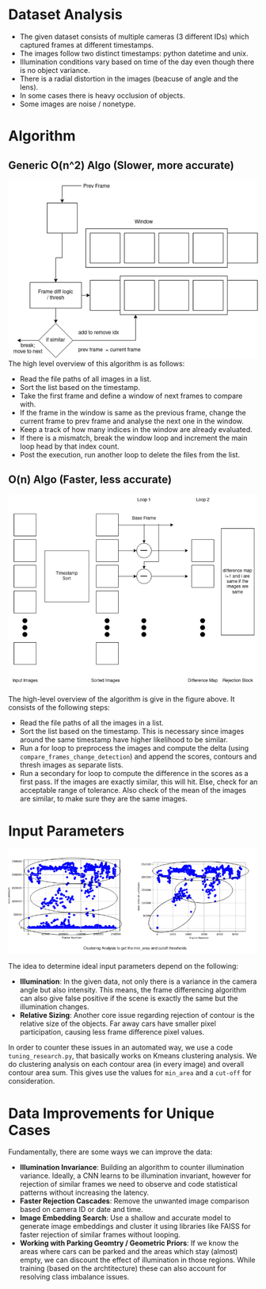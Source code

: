 # Dataset Analysis

* The given dataset consists of multiple cameras (3 different IDs) which captured frames at different timestamps.
* The images follow two distinct timestamps: python datetime and unix.
* Illumination conditions vary based on time of the day even though there is no object variance.
* There is a radial distortion in the images (beacuse of angle and the lens).
* In some cases there is heavy occlusion of objects.
* Some images are noise / nonetype.

# Algorithm
## Generic O(n^2) Algo (Slower, more accurate)
![Alt Text](./data/ntwoalgo.png)
The high level overview of this algorithm is as follows:
* Read the file paths of all images in a list.
* Sort the list based on the timestamp.
* Take the first frame and define a window of next frames to compare with.
* If the frame in the window is same as the previous frame, change the current frame to prev frame and analyse the next one in the window.
* Keep a track of how many indices in the window are already evaluated.
* If there is a mismatch, break the window loop and increment the main loop head by that index count.
* Post the execution, run another loop to delete the files from the list.

## O(n) Algo (Faster, less accurate)

![Alt Text](./data/algo_overview.png)

The high-level overview of the algorithm is give in the figure above. It consists of the following steps:
* Read the file paths of all the images in a list.
* Sort the list based on the timestamp. This is necessary since images around the same timestamp have higher likelihood to be similar.
* Run a for loop to preprocess the images and compute the delta (using `compare_frames_change_detection`) and append the scores, contours and thresh images as separate lists.
* Run a secondary for loop to compute the difference in the scores as a first pass. If the images are exactly similar, this will hit. Else, check for an acceptable range of tolerance. Also check of the mean of the images are similar, to make sure they are the same images.

# Input Parameters
![Alt text](./data/clustering_analysus.png)

The idea to determine ideal input parameters depend on the following:
* **Illumination**: In the given data, not only there is a variance in the camera angle but also intensity. This means, the frame differencing algorithm can also give false positive if the scene is exactly the same but the illumination changes.
* **Relative Sizing**: Another core issue regarding rejection of contour is the relative size of the objects. Far away cars have smaller pixel participation, causing less frame difference pixel values.

In order to counter these issues in an automated way, we use a code `tuning_research.py`, that basically works on Kmeans clustering analysis. We do clustering analysis on each contour area (in every image) and overall contour area sum. This gives use the values for `min_area` and a `cut-off` for consideration.

# Data Improvements for Unique Cases
Fundamentally, there are some ways we can improve the data:

* **Illumination Invariance**: Building an algorithm to counter illumination variance. Ideally, a CNN learns to be illumination invariant, however for rejection of similar frames we need to observe and code statistical patterns without increasing the latency.
* **Faster Rejection Cascades**: Remove the unwanted image comparison based on camera ID or date and time.
* **Image Embedding Search**: Use a shallow and accurate model to generate image embeddings and cluster it using libraries like FAISS for faster rejection of similar frames without looping.
* **Working with Parking Geomtry / Geometric Priors**: If we know the areas where cars can be parked and the areas which stay (almost) empty, we can discount the effect of illumination in those regions. While training (based on the archtitecture) these can also account for resolving class imbalance issues.